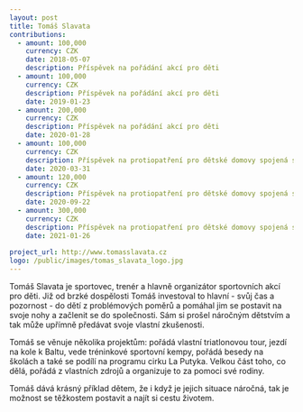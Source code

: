 ```yaml
---
layout: post
title: Tomáš Slavata
contributions:
  - amount: 100,000
    currency: CZK
    date: 2018-05-07
    description: Příspěvek na pořádání akcí pro děti
  - amount: 100,000
    currency: CZK
    description: Příspěvek na pořádání akcí pro děti
    date: 2019-01-23
  - amount: 200,000
    currency: CZK
    description: Příspěvek na pořádání akcí pro děti
    date: 2020-01-28
  - amount: 100,000
    currency: CZK
    description: Příspěvek na protiopatření pro dětské domovy spojená s covid-19
    date: 2020-03-31
  - amount: 120,000
    currency: CZK
    description: Příspěvek na protiopatření pro dětské domovy spojená s covid-19
    date: 2020-09-22
  - amount: 300,000
    currency: CZK
    description: Příspěvek na protiopatření pro dětské domovy spojená s covid-19
    date: 2021-01-26
    
project_url: http://www.tomasslavata.cz
logo: /public/images/tomas_slavata_logo.jpg
---
```


Tomáš Slavata je sportovec, trenér a hlavně organizátor sportovních akcí pro děti. Již od brzké dospělosti Tomáš investoval to hlavní - svůj čas a pozornost - do dětí z problémových poměrů a pomáhal jim se postavit na svoje nohy a začlenit se do společnosti. Sám si prošel náročným dětstvím a tak může upřímně předávat svoje vlastní zkušenosti.

Tomáš se věnuje několika projektům: pořádá vlastní triatlonovou tour, jezdí na kole k Baltu, vede tréninkové sportovní kempy, pořádá besedy na školách a také se podílí na programu cirku La Putyka. Velkou část toho, co dělá, pořádá z vlastních zdrojů a organizuje to za pomoci své rodiny.

Tomáš dává krásný příklad dětem, že i když je jejich situace náročná, tak je možnost se těžkostem postavit a najít si cestu životem.
